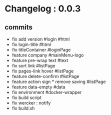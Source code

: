 # Changelog : 0.0.3

## commits

* fix add version #login #html
* fix login-title #html
* fix titleContainer #loginPage
* feature company #mainMenu-logo
* feature pre-wrap text #text
* fix sort link #listPage
* fix pages-link hover #listPage
* feature delete-confirm #listPage
* feature action sign * remove saving #listPage
* feature data-empty #data
* fix environment #docker-wrapper
* fix build script
* fix wercker : notify
* fix build.sh
